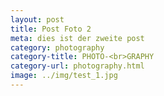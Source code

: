 ```yaml
---
layout: post
title: Post Foto 2
meta: dies ist der zweite post
category: photography
category-title: PHOTO-<br>GRAPHY
category-url: photography.html
image: ../img/test_1.jpg
---
```

